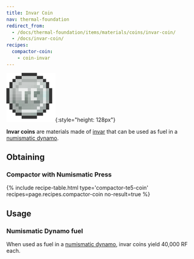 ```yaml
---
title: Invar Coin
nav: thermal-foundation
redirect_from:
  - /docs/thermal-foundation/items/materials/coins/invar-coin/
  - /docs/invar-coin/
recipes:
  compactor-coin:
    - coin-invar
---
```


![Invar coin](/assets/images/thermal-foundation/coin-invar.png){:style="height: 128px"}


**Invar coins** are materials made of [invar](/docs/thermal-foundation/invar-ingot/) that can be
used as fuel in a [numismatic dynamo](/docs/thermal-expansion/numismatic-dynamo/).


Obtaining
---------

### Compactor with Numismatic Press
{% include recipe-table.html type='compactor-te5-coin' recipes=page.recipes.compactor-coin no-result=true %}


Usage
-----

### Numismatic Dynamo fuel
When used as fuel in a [numismatic dynamo](/docs/thermal-expansion/numismatic-dynamo/), invar
coins yield 40,000 RF each.

